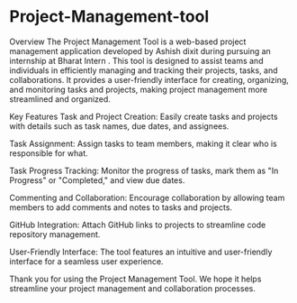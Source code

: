 # Project-Management-tool

Overview
The Project Management Tool is a web-based project management application developed by Ashish dixit during pursuing an internship at Bharat Intern . This tool is designed to assist teams and individuals in efficiently managing and tracking their projects, tasks, and collaborations. It provides a user-friendly interface for creating, organizing, and monitoring tasks and projects, making project management more streamlined and organized.

Key Features
Task and Project Creation: Easily create tasks and projects with details such as task names, due dates, and assignees.

Task Assignment: Assign tasks to team members, making it clear who is responsible for what.

Task Progress Tracking: Monitor the progress of tasks, mark them as "In Progress" or "Completed," and view due dates.

Commenting and Collaboration: Encourage collaboration by allowing team members to add comments and notes to tasks and projects.

GitHub Integration: Attach GitHub links to projects to streamline code repository management.

User-Friendly Interface: The tool features an intuitive and user-friendly interface for a seamless user experience.

Thank you for using the Project Management Tool. We hope it helps streamline your project management and collaboration processes.
